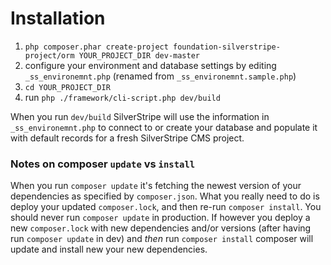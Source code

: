 Installation
=================

1. `php composer.phar create-project foundation-silverstripe-project/orm YOUR_PROJECT_DIR dev-master`
2. configure your environment and database settings by editing `_ss_environemnt.php` (renamed from `_ss_environemnt.sample.php`)
3. `cd YOUR_PROJECT_DIR`
4. run `php ./framework/cli-script.php dev/build`

When you run `dev/build` SilverStripe will use the information in `_ss_environemnt.php` to connect to or create your database and populate it with default records for a fresh SilverStripe CMS project.

### Notes on composer `update` vs `install`

When you run `composer update` it's fetching the newest version of your dependencies as specified by `composer.json`. What you really need to do is deploy your updated `composer.lock`, and then re-run `composer install`.  You should never run `composer update` in production.  If however you deploy a new `composer.lock` with new dependencies and/or versions (after having run `composer update` in dev) and _then_ run `composer install` composer will update and install new your new dependencies.